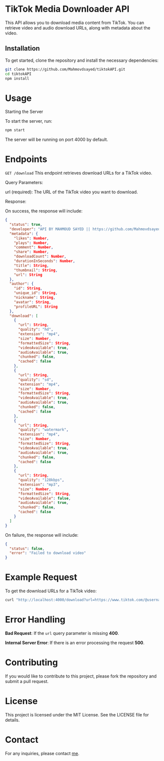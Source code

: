 # TikTok Media Downloader API

This API allows you to download media content from TikTok. You can retrieve video and audio download URLs, along with metadata about the video.

## Installation

To get started, clone the repository and install the necessary dependencies:

```bash
git clone https://github.com/Mahmovdsayed/tiktokAPI.git
cd tiktokAPI
npm install
```

# Usage

Starting the Server

To start the server, run:

```bash
npm start
```

The server will be running on port 4000 by default.

# Endpoints

`GET /download`
This endpoint retrieves download URLs for a TikTok video.

Query Parameters:

url (required): The URL of the TikTok video you want to download.

Response:

On success, the response will include:

```json
{
  "status": true,
  "developer": "API BY MAHMOUD SAYED || https://github.com/Mahmovdsayed",
  "metadata": {
    "likes": Number,
    "plays": Number,
    "comment": Number,
    "share": Number,
    "downloadCount": Number,
    "durationInSeconds": Number,
    "title": String,
    "thumbnail": String,
    "url": String
  },
  "author": {
    "id": String,
    "unique_id": String,
    "nickname": String,
    "avatar": String,
    "profileURL": String
  },
  "download": [
    {
      "url": String,
      "quality": "hd",
      "extension": "mp4",
      "size": Number,
      "formattedSize": String,
      "videoAvailable": true,
      "audioAvailable": true,
      "chunked": false,
      "cached": false
    },
    {
      "url": String,
      "quality": "sd",
      "extension": "mp4",
      "size": Number,
      "formattedSize": String,
      "videoAvailable": true,
      "audioAvailable": true,
      "chunked": false,
      "cached": false
    },
    {
      "url": String,
      "quality": "watermark",
      "extension": "mp4",
      "size": Number,
      "formattedSize": String,
      "videoAvailable": true,
      "audioAvailable": true,
      "chunked": false,
      "cached": false
    },
    {
      "url": String,
      "quality": "128kbps",
      "extension": "mp3",
      "size": Number,
      "formattedSize": String,
      "videoAvailable": false,
      "audioAvailable": true,
      "chunked": false,
      "cached": false
    }
  ]
}

```

On failure, the response will include:

```json
{
  "status": false,
  "error": "Failed to download video"
}
```
# Example Request

To get the download URLs for a TikTok video:

```bash
curl "http://localhost:4000/download?url=https://www.tiktok.com/@username/video/1234567890"
```

# Error Handling

**Bad Request**: If the `url` query parameter is missing **400**.

**Internal Server Error**: If there is an error processing the request **500**.

# Contributing

If you would like to contribute to this project, please fork the repository and submit a pull request.

# License

This project is licensed under the MIT License. See the LICENSE file for details.

# Contact

For any inquiries, please contact [me](https://www.instagram.com/mahmoudsaayed).


